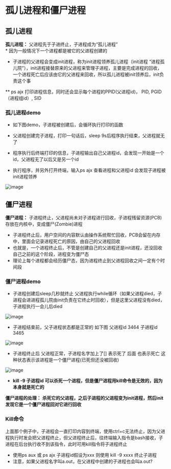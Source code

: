 

# 孤儿进程和僵尸进程  


## 孤儿进程  

**孤儿进程：** 父进程先于子进终止，子进程成为“孤儿进程”  
    * 因为一般情况下一个进程都是被它的父进程创建的

* 子进程的父进程会变成init进程，称为init进程领养孤儿进程（init进程 “进程孤儿院”），init进程接替原来的父进程来管理子进程，主要是完成进程的回收，一个进程死亡后应该由它的父进程来回收，所以孤儿进程被init领养后，init负责这个事

** ps ajx  打印进程信息，同时还会显示每个进程的PPID(父进程id)， PID, PGID（进程组id）, SID    

### 孤儿进程demo  

* 如下图demo，子进程被创建后，会循环执行打印的函数  
* 父进程创建完子进程，打印一句话后，sleep 9s后程序执行结束，父进程就无了


* 程序执行后终端打印的信息，子进程输出自己父进程id，会发现一开始是一个id，父进程无了以后又是另一个id
* 执行程序，并另外打开终端，输入ps ajx 查看进程和父进程id  会发现子进程被init进程领养  

![image](https://user-images.githubusercontent.com/58176267/161434155-d5f3709e-151e-47ed-a5ca-71d0903802ad.png)


## 僵尸进程  

**僵尸进程：** 子进程终止，父进程尚未对子进程进行回收，子进程残留资源(PCB)存放在内核中，变成僵尸(Zombie)进程   
* 子进程终止后，用户空间的内容默认由操作系统帮忙回收，PCB会留在内存中，里面会记录进程死亡的原因，由自己的父进程回收
* 也就是，一个进程终止后，不管是创建自己的父进程还是init进程，还没回收自己之前的这个阶段，进程变为僵尸态
* 理论上每个进程都会经历僵尸态，因为进程终止到父进程回收之间一定有个时间段  

### 僵尸进程demo  

* 子进程创建后sleep几秒就终止  父进程执行while循环（如果父进程died，子进程会进进程孤儿院由init负责在它终止时回收），但是这里父进程没有died，子进程执行一会儿后died

![image](https://user-images.githubusercontent.com/58176267/161435007-058f87c8-59c2-40ef-a296-a1d8c15a04b4.png)

* 子进程结束前，父子进程状态都是正常的 如下图  父进程id 3464  子进程id 3465

![image](https://user-images.githubusercontent.com/58176267/161435158-d7dc6cdb-bef9-47c0-9db2-e971625ad095.png)

* 子进程终止后  父进程正常，子进程名字加上了[] 表示死了 后面 <defunct> 也表示死亡  这种状态表示该进程是一个僵尸进程(已死但还没被回收)  

![image](https://user-images.githubusercontent.com/58176267/161435237-0857b12d-e7d0-4a89-b017-3384c267bcd9.png)

* **kill -9 子进程id  可以杀死一个进程，但是僵尸进程用kill命令是无效的，因为本身就是死亡的**  

**僵尸进程的处理：** **杀死它的父进程，之后子进程的父进程变为init进程，然后init发现它是一个僵尸进程回对它进行回收**   


### Kill命令  

上面那个例子中，子进程会一直打印内容到终端，使用ctrl+c无法终止，因为父进程执行时发会把父进程终止，但父进程终止后，往终端输入指令是bash接收，子进程在后台执行收不到该指令，此时可用kill指令将子进程终止  

* 使用ps aux 或 ps ajx 子进程id假设为xxx  则使用 kill -9 xxxx 终止子进程  
* 注意，如果父进程名字叫a.out，在父进程中创建的子进程也会叫a.out?












